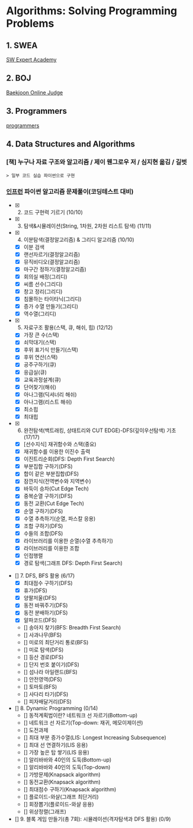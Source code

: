 # Algorithms: Solving Programming Problems

## 1. SWEA

[SW Expert Academy](https://swexpertacademy.com/main/code/problem/problemList.do)

## 2. BOJ

[Baekjoon Online Judge](https://www.acmicpc.net/)

## 3. Programmers

[programmers](https://programmers.co.kr/learn/challenges)

## 4. Data Structures and Algorithms

### [책] 누구나 자료 구조와 알고리즘 / 제이 웬그로우 저 / 심지현 옮김 / 길벗

    > 일부 코드 실습 파이썬으로 구현

### [인프런](https://www.inflearn.com/course/파이썬-알고리즘-문제풀이-코딩테스트/dashboard) 파이썬 알고리즘 문제풀이(코딩테스트 대비)

- [X] 2. 코드 구현력 기르기 (10/10)
- [X] 3. 탐색&시뮬레이션(String, 1차원, 2차원 리스트 탐색) (11/11)
- [X] 4. 이분탐색(결정알고리즘) & 그리디 알고리즘 (10/10)
    - [X] 이분 검색
    - [X] 랜선자르기(결정알고리즘)
    - [X] 뮤직비디오(결정알고리즘)
    - [X] 마구간 정하기(결정알고리즘)
    - [X] 회의실 배정(그리디)
    - [X] 씨름 선수(그리디)
    - [X] 창고 정리(그리디)
    - [X] 침몰하는 타이타닉(그리디)
    - [X] 증가 수열 만들기(그리디)
    - [X] 역수열(그리디)
- [X] 5. 자료구조 활용(스택, 큐, 해쉬, 힙) (12/12)
    - [X] 가장 큰 수(스택)
    - [X] 쇠막대기(스택)
    - [X] 후위 표기식 만들기(스택)
    - [X] 후위 연산(스택)
    - [X] 공주구하기(큐)
    - [X] 응급실(큐)
    - [X] 교육과정설계(큐)
    - [X] 단어찾기(해쉬)
    - [X] 아나그램(딕셔너리 해쉬)
    - [X] 아나그램(리스트 해쉬)
    - [X] 최소힙
    - [X] 최대힙
- [X] 6. 완전탐색(백트래킹, 상태트리와 CUT EDGE)-DFS(깊이우선탐색) 기초 (17/17)
    - [X] [선수지식] 재귀함수와 스택(중요)
    - [X] 재귀함수를 이용한 이진수 출력
    - [X] 이진트리순회(DFS: Depth First Search)
    - [X] 부분집합 구하기(DFS)
    - [X] 합이 같은 부분집합(DFS)
    - [X] 잠깐지식(전역변수와 지역변수)
    - [X] 바둑이 승차(Cut Edge Tech)
    - [X] 중복순열 구하기(DFS)
    - [X] 동전 교환(Cut Edge Tech)
    - [X] 순열 구하기(DFS)
    - [X] 수열 추측하기(순열, 파스칼 응용)
    - [X] 조합 구하기(DFS)
    - [X] 수들의 조합(DFS)
    - [X] 라이브러리를 이용한 순열(수열 추측하기)
    - [X] 라이브러리를 이용한 조합
    - [X] 인접행렬
    - [X] 경로 탐색(그래프 DFS: Depth First Search)
- [] 7. DFS, BFS 활용 (6/17)
    - [X] 최대점수 구하기(DFS)
    - [X] 휴가(DFS)
    - [X] 양팔저울(DFS)
    - [X] 동전 바꿔주기(DFS)
    - [X] 동전 분배하기(DFS)
    - [X] 알파코드(DFS)
    - [] 송아지 찾기(BFS: Breadth First Search)
    - [] 사과나무(BFS)
    - [] 미로의 최단거리 통로(BFS)
    - [] 미로 탐색(DFS)
    - [] 등산 경로(DFS)
    - [] 단지 번호 붙이기(DFS)
    - [] 섬나라 아일랜드(BFS)
    - [] 안전영역(DFS)
    - [] 토마토(BFS)
    - [] 사다리 타기(DFS)
    - [] 피자배달거리(DFS)
- [] 8. Dynamic Programming (0/14)
    - [] 동적계획법이란? 네트워크 선 자르기(Bottom-up)
    - [] 네트워크 선 자르기(Top-down: 재귀, 메모이제이션)
    - [] 도전과제
    - [] 최대 부분 증가수열(LIS: Longest Increasing Subsequence)
    - [] 최대 선 연결하기(LIS 응용)
    - [] 가장 높은 탑 쌓기(LIS 응용)
    - [] 알리바바와 40인의 도둑(Bottom-up)
    - [] 알리바바와 40인의 도둑(Top-down)
    - [] 가방문제(Knapsack algorithm)
    - [] 동전교환(Knapsack algorithm)
    - [] 최대점수 구하기(Knapsack algorithm)
    - [] 플로이드-와샬(그래프 최단거리)
    - [] 회장뽑기(플로이드-와샬 응용)
    - [] 위상정렬(그래프)
- [] 9. 블록 게임 만들기(총 7회): 시뮬레이션(격자탐색과 DFS 활용) (0/9)